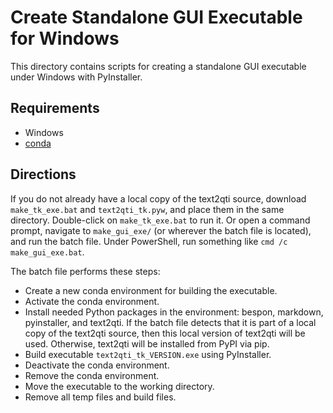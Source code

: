 # Create Standalone GUI Executable for Windows

This directory contains scripts for creating a standalone GUI executable under
Windows with PyInstaller.



## Requirements

* Windows
* [conda](https://docs.conda.io/projects/conda/en/latest/user-guide/install/)



## Directions

If you do not already have a local copy of the text2qti source, download
`make_tk_exe.bat` and `text2qti_tk.pyw`, and place them in the same directory.
Double-click on `make_tk_exe.bat` to run it.  Or open a command prompt,
navigate to `make_gui_exe/` (or wherever the batch file is located), and run
the batch file.  Under PowerShell, run something like
`cmd /c make_gui_exe.bat`.

The batch file performs these steps:
* Create a new conda environment for building the executable.
* Activate the conda environment.
* Install needed Python packages in the environment:  bespon, markdown,
  pyinstaller, and text2qti.  If the batch file detects that it is part of a
  local copy of the text2qti source, then this local version of text2qti will
  be used.  Otherwise, text2qti will be installed from PyPI via pip.
* Build executable `text2qti_tk_VERSION.exe` using PyInstaller.
* Deactivate the conda environment.
* Remove the conda environment.
* Move the executable to the working directory.
* Remove all temp files and build files.

